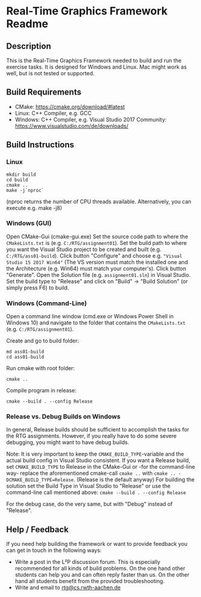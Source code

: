 # Real-Time Graphics Framework Readme

## Description

This is the Real-Time Graphics Framework needed to build and run the exercise tasks.
It is designed for Windows and Linux. Mac might work as well, but is not tested or supported.

## Build Requirements

* CMake: <https://cmake.org/download/#latest>
* Linux: C++ Compiler, e.g. GCC
* Windows: C++ Compiler, e.g. Visual Studio 2017 Community: <https://www.visualstudio.com/de/downloads/>

## Build Instructions

### Linux

    mkdir build
    cd build
    cmake ..
    make -j`nproc`

(nproc returns the number of CPU threads available. Alternatively, you can execute e.g. make -j8)

### Windows (GUI)

Open CMake-Gui (cmake-gui.exe)
Set the source code path to where the `CMakeLists.txt` is (e.g. `C:/RTG/assignment01`).
Set the build path to where you want the Visual Studio project to be created and built (e.g. `C:/RTG/ass01-build`).
Click button "Configure" and choose e.g. `"Visual Studio 15 2017 Win64"` (The VS version must match the installed one and the Architecture (e.g. Win64) must match your computer's).
Click button "Generate".
Open the Solution file (e.g. `assignment01.sln`) in Visual Studio. Set the build type to "Release" and click on "Build" -> "Build Solution" (or simply press F6) to build.

### Windows (Command-Line)

Open a command line window (cmd.exe or Windows Power Shell in Windows 10) and navigate to the folder that contains the `CMakeLists.txt` (e.g. `C:/RTG/assignment01`).

Create and go to build folder:

    md ass01-build
    cd ass01-build

Run cmake with root folder:

    cmake ..

Compile program in release:

    cmake --build . --config Release

### Release vs. Debug Builds on Windows

In general, Release builds should be sufficient to accomplish the tasks for the RTG assignments. However, if you really have to do some severe debugging, you might want to have debug builds.

Note: It is very important to keep the `CMAKE_BUILD_TYPE`-variable and the actual build config in Visual Studio consistent.
If you want a Release build, set `CMAKE_BUILD_TYPE` to Release in the CMake-Gui or -for the command-line way- replace the aforementioned cmake-call `cmake ..` with `cmake .. -DCMAKE_BUILD_TYPE=Release`. (Release is the default anyway)
For building the solution set the Build Type in Visual Studio to "Release" or use the command-line call mentioned above: `cmake --build . --config Release`

For the debug case, do the very same, but with "Debug" instead of "Release".

## Help / Feedback

If you need help building the framework or want to provide feedback you can get in touch in the following ways:

* Write a post in the L²P discussion forum. This is especially recommended for all kinds of build problems. On the one hand other students can help you and can often reply faster than us. On the other hand all students benefit from the provided troubleshooting.
* Write and email to rtg@cs.rwth-aachen.de